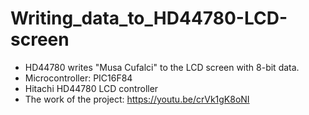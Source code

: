 # Writing_data_to_HD44780-LCD-screen

- HD44780 writes "Musa Cufalci" to the LCD screen with 8-bit data.
- Microcontroller: PIC16F84
- Hitachi HD44780 LCD controller
- The work of the project:  https://youtu.be/crVk1gK8oNI

